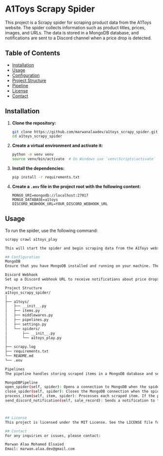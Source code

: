 # A1Toys Scrapy Spider

This project is a Scrapy spider for scraping product data from the A1Toys website. The spider collects information such as product titles, prices, images, and URLs. The data is stored in a MongoDB database, and notifications are sent to a Discord channel when a price drop is detected.

## Table of Contents
- [Installation](#installation)
- [Usage](#usage)
- [Configuration](#configuration)
- [Project Structure](#project-structure)
- [Pipeline](#pipeline)
- [License](#license)
- [Contact](#contact)

## Installation

1. **Clone the repository:**

    ```sh
    git clone https://github.com/marwanalaadev/a1toys_scrapy_spider.git
    cd a1toys_scrapy_spider
    ```

2. **Create a virtual environment and activate it:**

    ```sh
    python -m venv venv
    source venv/bin/activate  # On Windows use `venv\Scripts\activate`
    ```

3. **Install the dependencies:**

    ```sh
    pip install -r requirements.txt
    ```

4. **Create a `.env` file in the project root with the following content:**

    ```env
    MONGO_URI=mongodb://localhost:27017
    MONGO_DATABASE=a1toys
    DISCORD_WEBHOOK_URL=YOUR_DISCORD_WEBHOOK_URL
    ```

## Usage

To run the spider, use the following command:

```sh
scrapy crawl a1toys_play

This will start the spider and begin scraping data from the A1Toys website. The scraped data will be stored in the MongoDB database specified in the .env file.

## Configuration
MongoDB
Ensure that you have MongoDB installed and running on your machine. The default configuration expects MongoDB to be accessible at mongodb://localhost:27017.

Discord Webhook
Set up a Discord webhook URL to receive notifications about price drops. Replace YOUR_DISCORD_WEBHOOK_URL in the .env file with your actual webhook URL.

Project Structure
a1toys_scrapy_spider/
│
├── a1toys/
│   ├── __init__.py
│   ├── items.py
│   ├── middlewares.py
│   ├── pipelines.py
│   ├── settings.py
│   └── spiders/
│       ├── __init__.py
│       └── a1toys_play.py
│
├── scrapy.log
├── requirements.txt
└── README.md
└── .env

Pipelines
The pipeline handles storing scraped items in a MongoDB database and sending notifications to a Discord channel when a price drop is detected.

MongoDBPipeline
open_spider(self, spider): Opens a connection to MongoDB when the spider starts.
close_spider(self, spider): Closes the MongoDB connection when the spider stops.
process_item(self, item, spider): Processes each scraped item. If the product already exists in the database and the price has changed, it updates the price and records the price drop. Otherwise, it inserts the new product.
send_discord_notification(self, sale_record): Sends a notification to the specified Discord channel about the price drop.



## License
This project is licensed under the MIT License. See the LICENSE file for details.

## Contact
For any inquiries or issues, please contact:

Marwan Alaa Mohamed Elsaied
Email: marwan.alaa.dev@gmail.com
